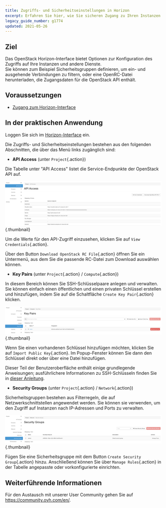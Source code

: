 ```yaml
---
title: Zugriffs- und Sicherheitseinstellungen in Horizon
excerpt: Erfahren Sie hier, wie Sie sicheren Zugang zu Ihren Instanzen einrichten
legacy_guide_number: g1774
updated: 2021-05-26
---
```


## Ziel

Das OpenStack Horizon-Interface bietet Optionen zur Konfiguration des Zugriffs auf Ihre Instanzen und andere Dienste.<br>
Sie können zum Beispiel Sicherheitsgruppen definieren, um ein- und ausgehende Verbindungen zu filtern, oder eine OpenRC-Datei herunterladen, die Zugangsdaten für die OpenStack API enthält.

## Voraussetzungen

- [Zugang zum Horizon-Interface](/pages/public_cloud/compute/introducing_horizon)

## In der praktischen Anwendung

Loggen Sie sich im [Horizon-Interface](https://horizon.cloud.ovh.net/auth/login/) ein.

Die Zugriffs- und Sicherheitseinstellungen bestehen aus den folgenden Abschnitten, die über das Menü links zugänglich sind:

- **API Access** (unter `Project`{.action})

Die Tabelle unter "API Access" listet die Service-Endpunkte der OpenStack API auf.

![Sicherheit Horizon](images/api_access.png){.thumbnail}

Um die Werte für den API-Zugriff einzusehen, klicken Sie auf `View Credentials`{.action}.

Über den Button `Download OpenStack RC File`{.action} öffnen Sie ein Untermenü, aus dem Sie die passende RC-Datei zum Download auswählen können.

- **Key Pairs** (unter `Project`{.action} / `Compute`{.action})

In diesem Bereich können Sie SSH-Schlüsselpaare anlegen und verwalten. Sie können einfach einen öffentlichen und einen privaten Schlüssel erstellen und hinzufügen, indem Sie auf die Schaltfläche `Create Key Pair`{.action} klicken.

![Sicherheit Horizon](images/key_pairs.png){.thumbnail}

Wenn Sie einen vorhandenen Schlüssel hinzufügen möchten, klicken Sie auf `Import Public Key`{.action}. Im Popup-Fenster können Sie dann den Schlüssel direkt oder über eine Datei hinzufügen.

Dieser Teil der Benutzeroberfläche enthält einige grundlegende Anweisungen; ausführlichere Informationen zu SSH-Schlüsseln finden Sie in [dieser Anleitung](/pages/public_cloud/compute/public-cloud-first-steps#schritt-1-ssh-schlussel-erstellen/).

- **Security Groups** (unter `Project`{.action} / `Network`{.action})

Sicherheitsgruppen bestehen aus Filterregeln, die auf Netzwerkschnittstellen angewendet werden. Sie können sie verwenden, um den Zugriff auf Instanzen nach IP-Adressen und Ports zu verwalten.

![Sicherheit Horizon](images/security_groups.png){.thumbnail}

Fügen Sie eine Sicherheitsgruppe mit dem Button `Create Security Group`{.action} hinzu. Anschließend können Sie über `Manage Rules`{.action} in der Tabelle angepasste oder vorkonfigurierte einrichten.

## Weiterführende Informationen

Für den Austausch mit unserer User Community gehen Sie auf <https://community.ovh.com/en/>.
